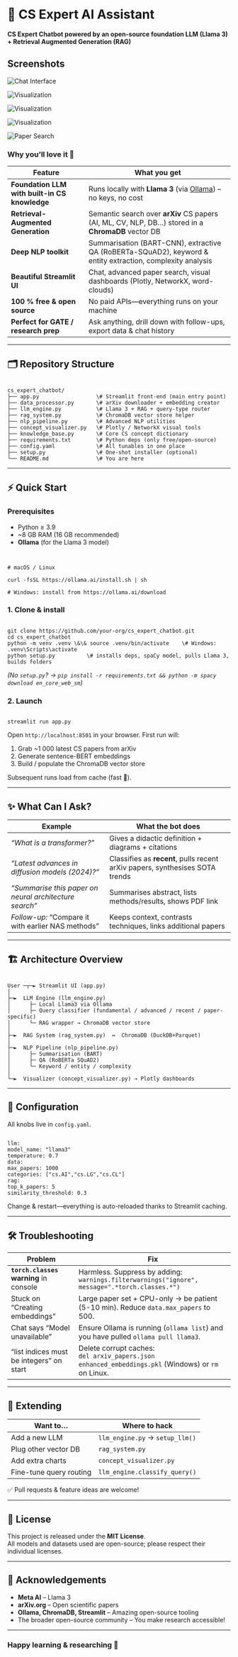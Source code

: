 # 🤖 CS Expert AI Assistant  
**CS Expert Chatbot powered by an open-source foundation LLM (Llama 3) + Retrieval Augmented Generation (RAG)**  

## Screenshots

![Chat Interface](screenshots/Chat_Interface.png)

![Visualization](screenshots/Visualization1.png)

![Visualization](screenshots/visualization2.png)

![Visualization](screenshots/visualization3.png)

![Paper Search](screenshots/search.png)



### Why you’ll love it 💜  

| Feature | What you get |
|---------|--------------|
| **Foundation LLM with built-in CS knowledge** | Runs locally with **Llama 3** (via [Ollama](https://ollama.ai/)) – no keys, no cost |
| **Retrieval-Augmented Generation** | Semantic search over **arXiv** CS papers (AI, ML, CV, NLP, DB…) stored in a **ChromaDB** vector DB |
| **Deep NLP toolkit** | Summarisation (BART-CNN), extractive QA (RoBERTa-SQuAD2), keyword & entity extraction, complexity analysis |
| **Beautiful Streamlit UI** | Chat, advanced paper search, visual dashboards (Plotly, NetworkX, word-clouds) |
| **100 % free & open source** | No paid APIs—everything runs on your machine |
| **Perfect for GATE / research prep** | Ask anything, drill down with follow-ups, export data & chat history |

---

## 🗂️ Repository Structure

```

cs_expert_chatbot/
├── app.py                  \# Streamlit front-end (main entry point)
├── data_processor.py       \# arXiv downloader + embedding creator
├── llm_engine.py           \# Llama 3 + RAG + query-type router
├── rag_system.py           \# ChromaDB vector store helper
├── nlp_pipeline.py         \# Advanced NLP utilities
├── concept_visualizer.py   \# Plotly / NetworkX visual tools
├── knowledge_base.py       \# Core CS concept dictionary
├── requirements.txt        \# Python deps (only free/open-source)
├── config.yaml             \# All tunables in one place
├── setup.py                \# One-shot installer (optional)
└── README.md               \# You are here

```

---

## ⚡ Quick Start

### Prerequisites
* Python ≥ 3.9  
* ~8 GB RAM (16 GB recommended)  
* **Ollama** (for the Llama 3 model)  
```


# macOS / Linux

curl -fsSL https://ollama.ai/install.sh | sh

# Windows: install from https://ollama.ai/download

```

### 1. Clone & install
```

git clone https://github.com/your-org/cs_expert_chatbot.git
cd cs_expert_chatbot
python -m venv .venv \&\& source .venv/bin/activate    \# Windows: .venv\Scripts\activate
python setup.py          \# installs deps, spaCy model, pulls Llama 3, builds folders

```

*(No `setup.py`? → `pip install -r requirements.txt && python -m spacy download en_core_web_sm`)*

### 2. Launch
```

streamlit run app.py

```
Open `http://localhost:8501` in your browser. First run will:

1. Grab ~1 000 latest CS papers from arXiv  
2. Generate sentence-BERT embeddings  
3. Build / populate the ChromaDB vector store  

Subsequent runs load from cache (fast 🚀).

---

## ✨ What Can I Ask?

| Example                                        | What the bot does                                                                               |
|------------------------------------------------|-------------------------------------------------------------------------------------------------|
| *“What is a transformer?”*                     | Gives a didactic definition + diagrams + citations                                              |
| *“Latest advances in diffusion models (2024)?”*| Classifies as **recent**, pulls recent arXiv papers, synthesises SOTA trends                    |
| *“Summarise this paper on neural architecture search”* | Summarises abstract, lists methods/results, shows PDF link                                      |
| *Follow-up:* “Compare it with earlier NAS methods” | Keeps context, contrasts techniques, links additional papers                                    |

---

## 🏗️ Architecture Overview 

```

User ─┬─► Streamlit UI (app.py)
│
├─►  LLM Engine (llm_engine.py)
│      ├─ Local Llama3 via Ollama
│      ├─ Query classifier (fundamental / advanced / recent / paper-specific)
│      └─ RAG wrapper → ChromaDB vector store
│
├─►  RAG System (rag_system.py)  ↔  ChromaDB (DuckDB+Parquet)
│
├─►  NLP Pipeline (nlp_pipeline.py)
│      ├─ Summarisation (BART)
│      ├─ QA (RoBERTa SQuAD2)
│      └─ Keyword / entity / complexity
│
└─►  Visualizer (concept_visualizer.py) → Plotly dashboards

```

---

## 🔧 Configuration

All knobs live in `config.yaml`.

```

llm:
model_name: "llama3"
temperature: 0.7
data:
max_papers: 1000
categories: ["cs.AI","cs.LG","cs.CL"]
rag:
top_k_papers: 5
similarity_threshold: 0.3

```

Change & restart––everything is auto-reloaded thanks to Streamlit caching.

---

## 🛠️ Troubleshooting

| Problem | Fix |
|---------|-----|
| **`torch.classes` warning** in console | Harmless. Suppress by adding:<br>`warnings.filterwarnings("ignore", message=".*torch.classes.*")` |
| Stuck on “Creating embeddings” | Large paper set + CPU-only → be patient (5-10 min). Reduce `data.max_papers` to 500. |
| Chat says “Model unavailable” | Ensure Ollama is running (`ollama list`) and you have pulled `ollama pull llama3`. |
| “list indices must be integers” on start | Delete corrupt caches:<br>`del arxiv_papers.json enhanced_embeddings.pkl` (Windows) or `rm` on Linux. |

---

## 🧩 Extending

| Want to… | Where to hack |
|----------|---------------|
| Add a new LLM | `llm_engine.py` → `setup_llm()` |
| Plug other vector DB | `rag_system.py` |
| Add extra charts | `concept_visualizer.py` |
| Fine-tune query routing | `llm_engine.classify_query()` |

✅ Pull requests & feature ideas are welcome!

---

## 📝 License

This project is released under the **MIT License**.  
All models and datasets used are open-source; please respect their individual licenses.

---

## 🙏 Acknowledgements

* **Meta AI** – Llama 3  
* **arXiv.org** – Open scientific papers  
* **Ollama, ChromaDB, Streamlit** – Amazing open-source tooling  
* The broader open-source community – You make research accessible!  

---

### Happy learning & researching 🚀


